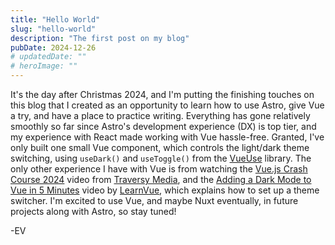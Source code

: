 ```yaml
---
title: "Hello World"
slug: "hello-world"
description: "The first post on my blog"
pubDate: 2024-12-26
# updatedDate: ""
# heroImage: ""
---
```


It's the day after Christmas 2024, and I'm putting the finishing touches on this blog that I created as an opportunity to learn how to use Astro, give Vue a try, and have a place to practice writing. Everything has gone relatively smoothly so far since Astro's development experience (DX) is top tier, and my experience with React made working with Vue hassle-free. Granted, I've only built one small Vue component, which controls the light/dark theme switching, using `useDark()` and `useToggle()` from the [VueUse](https://vueuse.org/) library. The only other experience I have with Vue is from watching the [Vue.js Crash Course 2024](https://www.youtube.com/watch?v=VeNfHj6MhgA) video from [Traversy Media](https://www.youtube.com/@TraversyMedia), and the [Adding a Dark Mode to Vue in 5 Minutes](https://www.youtube.com/watch?v=cGN91TLXrC8) video by [LearnVue](https://www.youtube.com/@LearnVue), which explains how to set up a theme switcher. I'm excited to use Vue, and maybe Nuxt eventually, in future projects along with Astro, so stay tuned!

-EV
